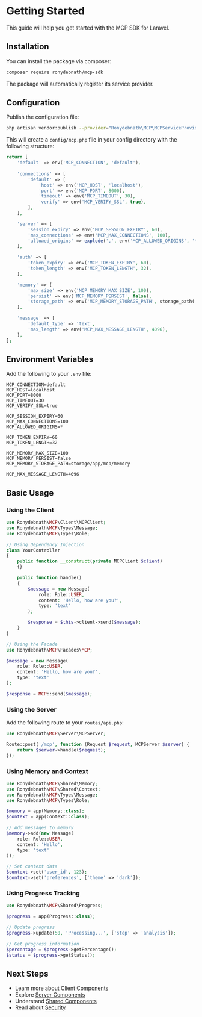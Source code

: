 # Getting Started

This guide will help you get started with the MCP SDK for Laravel.

## Installation

You can install the package via composer:

```bash
composer require ronydebnath/mcp-sdk
```

The package will automatically register its service provider.

## Configuration

Publish the configuration file:

```bash
php artisan vendor:publish --provider="Ronydebnath\MCP\MCPServiceProvider" --tag="config"
```

This will create a `config/mcp.php` file in your config directory with the following structure:

```php
return [
    'default' => env('MCP_CONNECTION', 'default'),
    
    'connections' => [
        'default' => [
            'host' => env('MCP_HOST', 'localhost'),
            'port' => env('MCP_PORT', 8000),
            'timeout' => env('MCP_TIMEOUT', 30),
            'verify' => env('MCP_VERIFY_SSL', true),
        ],
    ],

    'server' => [
        'session_expiry' => env('MCP_SESSION_EXPIRY', 60),
        'max_connections' => env('MCP_MAX_CONNECTIONS', 100),
        'allowed_origins' => explode(',', env('MCP_ALLOWED_ORIGINS', '*')),
    ],

    'auth' => [
        'token_expiry' => env('MCP_TOKEN_EXPIRY', 60),
        'token_length' => env('MCP_TOKEN_LENGTH', 32),
    ],

    'memory' => [
        'max_size' => env('MCP_MEMORY_MAX_SIZE', 100),
        'persist' => env('MCP_MEMORY_PERSIST', false),
        'storage_path' => env('MCP_MEMORY_STORAGE_PATH', storage_path('app/mcp/memory')),
    ],

    'message' => [
        'default_type' => 'text',
        'max_length' => env('MCP_MAX_MESSAGE_LENGTH', 4096),
    ],
];
```

## Environment Variables

Add the following to your `.env` file:

```env
MCP_CONNECTION=default
MCP_HOST=localhost
MCP_PORT=8000
MCP_TIMEOUT=30
MCP_VERIFY_SSL=true

MCP_SESSION_EXPIRY=60
MCP_MAX_CONNECTIONS=100
MCP_ALLOWED_ORIGINS=*

MCP_TOKEN_EXPIRY=60
MCP_TOKEN_LENGTH=32

MCP_MEMORY_MAX_SIZE=100
MCP_MEMORY_PERSIST=false
MCP_MEMORY_STORAGE_PATH=storage/app/mcp/memory

MCP_MAX_MESSAGE_LENGTH=4096
```

## Basic Usage

### Using the Client

```php
use Ronydebnath\MCP\Client\MCPClient;
use Ronydebnath\MCP\Types\Message;
use Ronydebnath\MCP\Types\Role;

// Using Dependency Injection
class YourController
{
    public function __construct(private MCPClient $client)
    {}

    public function handle()
    {
        $message = new Message(
            role: Role::USER,
            content: 'Hello, how are you?',
            type: 'text'
        );

        $response = $this->client->send($message);
    }
}

// Using the Facade
use Ronydebnath\MCP\Facades\MCP;

$message = new Message(
    role: Role::USER,
    content: 'Hello, how are you?',
    type: 'text'
);

$response = MCP::send($message);
```

### Using the Server

Add the following route to your `routes/api.php`:

```php
use Ronydebnath\MCP\Server\MCPServer;

Route::post('/mcp', function (Request $request, MCPServer $server) {
    return $server->handle($request);
});
```

### Using Memory and Context

```php
use Ronydebnath\MCP\Shared\Memory;
use Ronydebnath\MCP\Shared\Context;
use Ronydebnath\MCP\Types\Message;
use Ronydebnath\MCP\Types\Role;

$memory = app(Memory::class);
$context = app(Context::class);

// Add messages to memory
$memory->add(new Message(
    role: Role::USER,
    content: 'Hello',
    type: 'text'
));

// Set context data
$context->set('user_id', 123);
$context->set('preferences', ['theme' => 'dark']);
```

### Using Progress Tracking

```php
use Ronydebnath\MCP\Shared\Progress;

$progress = app(Progress::class);

// Update progress
$progress->update(50, 'Processing...', ['step' => 'analysis']);

// Get progress information
$percentage = $progress->getPercentage();
$status = $progress->getStatus();
```

## Next Steps

- Learn more about [Client Components](./client/README.md)
- Explore [Server Components](./server/README.md)
- Understand [Shared Components](./shared/README.md)
- Read about [Security](./security.md) 